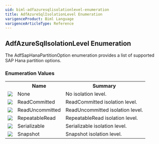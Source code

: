 ```yaml
---
uid: biml-adfazuresqlisolationlevel-enumeration
title: AdfAzureSqlIsolationLevel Enumeration
varigenceProduct: Biml Language
varigenceArticleType: Reference
---
```


## AdfAzureSqlIsolationLevel Enumeration<div class="LanguageSummary"><div class ="SummaryItem">The AdfSapHanaPartitionOption enumeration provides a list of supported SAP Hana partition options.</div></div><div class="EnumValueGroup">### Enumeration Values<table id="EnumValue" class="MemberList"><tbody><tr><th class="MemberTypeIconColumnHeader">&nbsp;</th><th class="MemberNameColumnHeader">Name</th><th class="MemberSummaryColumnHeader">Summary</th></tr><tr class="cd0"><td align="center" class="MemberTypeIcon"><img src="enumValue.png"></img></td><td class="MemberName">None</td><td class="MemberSummary"><div class ="SummaryItem">No isolation level.</div></td></tr><tr class="cd1"><td align="center" class="MemberTypeIcon"><img src="enumValue.png"></img></td><td class="MemberName">ReadCommitted</td><td class="MemberSummary"><div class ="SummaryItem">ReadCommitted isolation level.</div></td></tr><tr class="cd0"><td align="center" class="MemberTypeIcon"><img src="enumValue.png"></img></td><td class="MemberName">ReadUncommitted</td><td class="MemberSummary"><div class ="SummaryItem">ReadUncommitted isolation level.</div></td></tr><tr class="cd1"><td align="center" class="MemberTypeIcon"><img src="enumValue.png"></img></td><td class="MemberName">RepeatableRead</td><td class="MemberSummary"><div class ="SummaryItem">RepeatableRead isolation level.</div></td></tr><tr class="cd0"><td align="center" class="MemberTypeIcon"><img src="enumValue.png"></img></td><td class="MemberName">Serializable</td><td class="MemberSummary"><div class ="SummaryItem">Serializable isolation level.</div></td></tr><tr class="cd1"><td align="center" class="MemberTypeIcon"><img src="enumValue.png"></img></td><td class="MemberName">Snapshot</td><td class="MemberSummary"><div class ="SummaryItem">Snapshot isolation level.</div></td></tr></tbody></table></div>